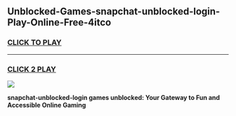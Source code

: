 
## Unblocked-Games-snapchat-unblocked-login-Play-Online-Free-4itco
<h3>
<a href="https://premium76.site?title=snapchat-unblocked-login&ref=26A">CLICK TO PLAY</a></h3>
<hr>

<h3>
<a href="https://premium76.site?title=snapchat-unblocked-login&ref=26A">CLICK 2 PLAY</a>
  
</h3>

<a href="https://premium76.site?title=snapchat-unblocked-login&ref=26A"><img src="https://clearcache.store/games.png"></a>


**snapchat-unblocked-login games unblocked: Your Gateway to Fun and Accessible Online Gaming**
